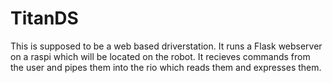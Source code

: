 # TitanDS
This is supposed to be a web based driverstation. It runs a Flask webserver on a raspi which will be located on the robot. It recieves commands from the user and pipes them into the rio which reads them and expresses them.
